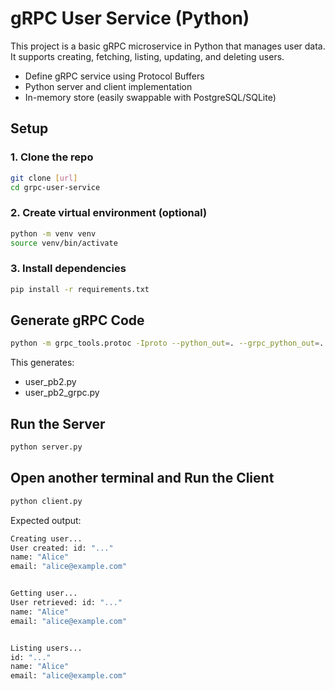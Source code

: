 # gRPC User Service (Python)

This project is a basic gRPC microservice in Python that manages user data. It supports creating, fetching, listing, updating, and deleting users.


- Define gRPC service using Protocol Buffers
- Python server and client implementation
- In-memory store (easily swappable with PostgreSQL/SQLite)

## Setup
### 1. Clone the repo

```bash
git clone [url]
cd grpc-user-service
```

### 2. Create virtual environment (optional)
```bash
python -m venv venv
source venv/bin/activate
```
### 3. Install dependencies
```bash
pip install -r requirements.txt
```
## Generate gRPC Code
```bash
python -m grpc_tools.protoc -Iproto --python_out=. --grpc_python_out=. proto/user.proto
```
This generates:
- user_pb2.py
- user_pb2_grpc.py

## Run the Server
```bash
python server.py
```

## Open another terminal and Run the Client
```bash
python client.py
```
Expected output:
```bash
Creating user...
User created: id: "..."
name: "Alice"
email: "alice@example.com"


Getting user...
User retrieved: id: "..."
name: "Alice"
email: "alice@example.com"


Listing users...
id: "..."
name: "Alice"
email: "alice@example.com"
```


